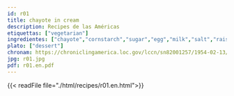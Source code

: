 ```yaml
---
id: r01
title: chayote in cream
description: Recipes de las Américas
etiquettas: ["vegetarian"]
ingredientes: ["chayote","cornstarch","sugar","egg","milk","salt","raisins","butter","cracker meal"]
plato: ["dessert"]
chronam: https://chroniclingamerica.loc.gov/lccn/sn82001257/1954-02-13/ed-1/seq-4/
jpg: r01.jpg
pdf: r01.en.pdf
---
```


{{< readFile file="./html/recipes/r01.en.html">}}
